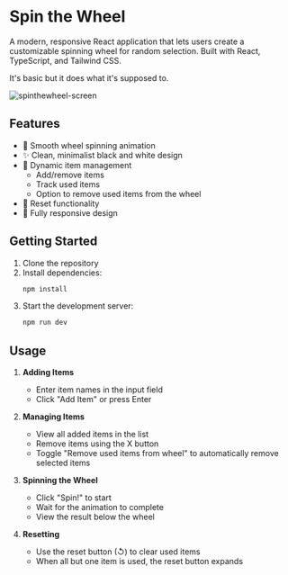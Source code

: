 # Spin the Wheel

A modern, responsive React application that lets users create a customizable spinning wheel for random selection. Built with React, TypeScript, and Tailwind CSS.

It's basic but it does what it's supposed to.

![spinthewheel-screen](/spinthewheel-screen.gif)

## Features

- 🎡 Smooth wheel spinning animation
- ✨ Clean, minimalist black and white design
- 📝 Dynamic item management
  - Add/remove items
  - Track used items
  - Option to remove used items from the wheel
- 🔄 Reset functionality
- 📱 Fully responsive design

## Getting Started

1. Clone the repository
2. Install dependencies:
   ```bash
   npm install
   ```
3. Start the development server:
   ```bash
   npm run dev
   ```

## Usage

1. **Adding Items**
   - Enter item names in the input field
   - Click "Add Item" or press Enter

2. **Managing Items**
   - View all added items in the list
   - Remove items using the X button
   - Toggle "Remove used items from wheel" to automatically remove selected items

3. **Spinning the Wheel**
   - Click "Spin!" to start
   - Wait for the animation to complete
   - View the result below the wheel

4. **Resetting**
   - Use the reset button (↺) to clear used items
   - When all but one item is used, the reset button expands